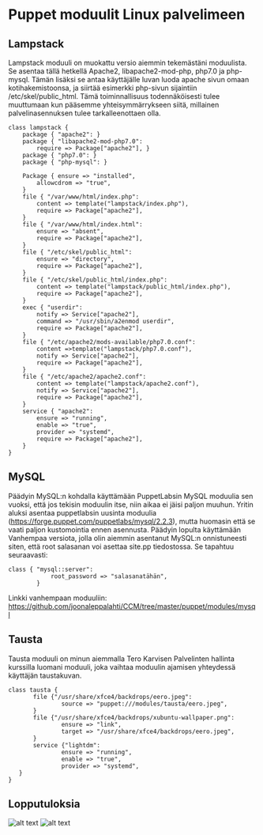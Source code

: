 # Puppet moduulit Linux palvelimeen

## Lampstack
Lampstack moduuli on muokattu versio aiemmin tekemästäni moduulista. Se asentaa tällä hetkellä Apache2, libapache2-mod-php, php7.0 ja php-mysql. Tämän lisäksi se antaa käyttäjälle luvan luoda apache sivun omaan kotihakemistoonsa, ja siirtää esimerkki php-sivun sijaintiin /etc/skel/public_html. Tämä toiminnallisuus todennäköisesti tulee muuttumaan kun pääsemme yhteisymmärrykseen siitä, millainen palvelinasennuksen tulee tarkalleenottaen olla.

```
class lampstack {
	package { "apache2": }
	package { "libapache2-mod-php7.0":
		require => Package["apache2"], }
	package { "php7.0": }
	package { "php-mysql": }

	Package { ensure => "installed",
		allowcdrom => "true",
	}
	file { "/var/www/html/index.php":
		content => template("lampstack/index.php"),
		require => Package["apache2"],
	}	
	file { "/var/www/html/index.html":
		ensure => "absent",
		require => Package["apache2"],
	}
	file { "/etc/skel/public_html":
		ensure => "directory",
		require => Package["apache2"],
	}
	file { "/etc/skel/public_html/index.php":
		content => template("lampstack/public_html/index.php"),
		require => Package["apache2"],
	}
	exec { "userdir":
		notify => Service["apache2"],
		command => "/usr/sbin/a2enmod userdir",
		require => Package["apache2"],
	}
	file { "/etc/apache2/mods-available/php7.0.conf":
		content =>template("lampstack/php7.0.conf"),
		notify => Service["apache2"],
		require => Package["apache2"],
	}
	file { "/etc/apache2/apache2.conf":
		content => template("lampstack/apache2.conf"),
		notify => Service["apache2"],
		require => Package["apache2"],
	}
	service { "apache2":
		ensure => "running",
		enable => "true",
		provider => "systemd",
		require => Package["apache2"],
	}
}
```
## MySQL
Päädyin MySQL:n kohdalla käyttämään PuppetLabsin MySQL moduulia sen vuoksi, että jos tekisin moduulin itse, niin aikaa ei jäisi paljon muuhun.
Yritin aluksi asentaa puppetlabsin uusinta moduulia (https://forge.puppet.com/puppetlabs/mysql/2.2.3), mutta huomasin että se vaati paljon kustomointia ennen asennusta. Päädyin lopulta käyttämään Vanhempaa versiota, jolla olin aiemmin asentanut MySQL:n onnistuneesti siten, että root salasanan voi asettaa site.pp tiedostossa. 
Se tapahtuu seuraavasti: 

```
class { "mysql::server":
            root_password => "salasanatähän",
        }
```

Linkki vanhempaan moduuliin: https://github.com/joonaleppalahti/CCM/tree/master/puppet/modules/mysql
## Tausta
 Tausta moduuli on minun aiemmalla Tero Karvisen Palvelinten hallinta kurssilla luomani moduuli, joka vaihtaa moduulin ajamisen yhteydessä käyttäjän taustakuvan.
 
 ```
 class tausta {
        file {"/usr/share/xfce4/backdrops/eero.jpeg":
                source => "puppet:///modules/tausta/eero.jpeg",
        }
        file {"/usr/share/xfce4/backdrops/xubuntu-wallpaper.png":
                ensure => "link",
                target => "/usr/share/xfce4/backdrops/eero.jpeg",
        }
        service {"lightdm":
                ensure => "running",
                enable => "true",
                provider => "systemd",
    }
}
```

## Lopputuloksia

![alt text](https://raw.githubusercontent.com/joonaleppalahti/CCM/master/puppet/kuvat/5.png "5")
![alt text](https://raw.githubusercontent.com/joonaleppalahti/CCM/master/puppet/kuvat/6.png "6")
